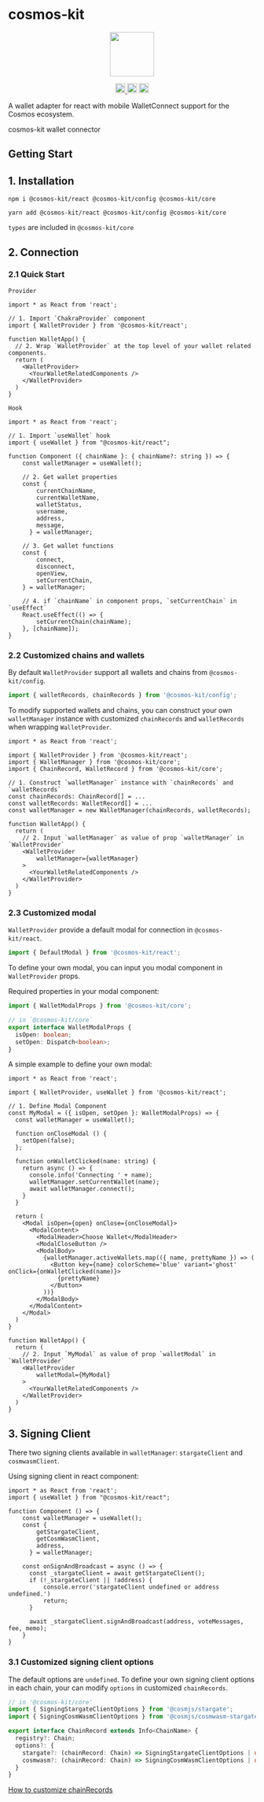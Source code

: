 # cosmos-kit

<p align="center" width="100%">
    <img height="90" src="https://user-images.githubusercontent.com/545047/190171432-5526db8f-9952-45ce-a745-bea4302f912b.svg" />
</p>

<p align="center" width="100%">
  <a href="https://github.com/cosmology-tech/cosmos-kit/actions/workflows/run-tests.yml">
    <img height="20" src="https://github.com/cosmology-tech/cosmos-kit/actions/workflows/run-tests.yml/badge.svg" />
  </a>
   <a href="https://github.com/cosmology-tech/cosmos-kit/blob/main/packages/core/LICENSE"><img height="20" src="https://img.shields.io/badge/license-BSD%203--Clause%20Clear-blue.svg"></a>
   <a href="https://www.npmjs.com/package/cosmos-kit"><img height="20" src="https://img.shields.io/github/package-json/v/cosmology-tech/cosmos-kit?filename=packages%2Fcosmos-kit%2Fpackage.json"></a>
</p>

A wallet adapter for react with mobile WalletConnect support for the Cosmos
ecosystem.

cosmos-kit wallet connector

## Getting Start

## 1. Installation

```cli
npm i @cosmos-kit/react @cosmos-kit/config @cosmos-kit/core
```
```cli
yarn add @cosmos-kit/react @cosmos-kit/config @cosmos-kit/core
```

`types` are included in `@cosmos-kit/core`

## 2. Connection
### 2.1 Quick Start

`Provider`

```tsx
import * as React from 'react';

// 1. Import `ChakraProvider` component
import { WalletProvider } from '@cosmos-kit/react';

function WalletApp() {
  // 2. Wrap `WalletProvider` at the top level of your wallet related components.
  return (
    <WalletProvider>
      <YourWalletRelatedComponents />
    </WalletProvider>
  )
}
```

`Hook`

```tsx
import * as React from 'react';

// 1. Import `useWallet` hook
import { useWallet } from "@cosmos-kit/react";

function Component ({ chainName }: { chainName?: string }) => {
    const walletManager = useWallet();

    // 2. Get wallet properties
    const {
        currentChainName, 
        currentWalletName, 
        walletStatus, 
        username, 
        address, 
        message,
      } = walletManager;

    // 3. Get wallet functions
    const { 
        connect, 
        disconnect, 
        openView,
        setCurrentChain,
    } = walletManager;

    // 4. if `chainName` in component props, `setCurrentChain` in `useEffect`
    React.useEffect(() => {
        setCurrentChain(chainName);
    }, [chainName]);
}
```

### 2.2 Customized chains and wallets

By default `WalletProvider` support all wallets and chains from `@cosmos-kit/config`.

```ts
import { walletRecords, chainRecords } from '@cosmos-kit/config';
```

To modify supported wallets and chains, you can construct your own `walletManager` instance with customized `chainRecords` and `walletRecords` when wrapping `WalletProvider`.

```tsx
import * as React from 'react';

import { WalletProvider } from '@cosmos-kit/react';
import { WalletManager } from '@cosmos-kit/core';
import { ChainRecord, WalletRecord } from '@cosmos-kit/core';

// 1. Construct `walletManager` instance with `chainRecords` and `walletRecords`
const chainRecords: ChainRecord[] = ...
const walletRecords: WalletRecord[] = ...
const walletManager = new WalletManager(chainRecords, walletRecords);

function WalletApp() {
  return (
    // 2. Input `walletManager` as value of prop `walletManager` in `WalletProvider`
    <WalletProvider 
        walletManager={walletManager}
    >
      <YourWalletRelatedComponents />
    </WalletProvider>
  )
}
```

### 2.3 Customized modal

`WalletProvider` provide a default modal for connection in `@cosmos-kit/react`.

```ts
import { DefaultModal } from '@cosmos-kit/react';
```

To define your own modal, you can input you modal component in `WalletProvider` props.

Required properties in your modal component:

```ts
import { WalletModalProps } from '@cosmos-kit/core';

// in `@cosmos-kit/core`
export interface WalletModalProps {
  isOpen: boolean;
  setOpen: Dispatch<boolean>;
}
```

A simple example to define your own modal:

```tsx
import * as React from 'react';

import { WalletProvider, useWallet } from '@cosmos-kit/react';

// 1. Define Modal Component
const MyModal = ({ isOpen, setOpen }: WalletModalProps) => {
  const walletManager = useWallet();

  function onCloseModal () {
    setOpen(false);
  };

  function onWalletClicked(name: string) {
    return async () => {
      console.info('Connecting ' + name);
      walletManager.setCurrentWallet(name);
      await walletManager.connect();
    }
  }

  return (
    <Modal isOpen={open} onClose={onCloseModal}>
      <ModalContent>
        <ModalHeader>Choose Wallet</ModalHeader>
        <ModalCloseButton />
        <ModalBody>
          {walletManager.activeWallets.map(({ name, prettyName }) => (
            <Button key={name} colorScheme='blue' variant='ghost' onClick={onWalletClicked(name)}>
              {prettyName}
            </Button>
          ))}
        </ModalBody>
      </ModalContent>
    </Modal>
  )
}

function WalletApp() {
  return (
    // 2. Input `MyModal` as value of prop `walletModal` in `WalletProvider`
    <WalletProvider 
        walletModal={MyModal}
    >
      <YourWalletRelatedComponents />
    </WalletProvider>
  )
}
```

## 3. Signing Client

There two signing clients available in `walletManager`: `stargateClient` and `cosmwasmClient`.

Using signing client in react component:

```tsx
import * as React from 'react';
import { useWallet } from "@cosmos-kit/react";

function Component () => {
    const walletManager = useWallet();
    const {
        getStargateClient,
        getCosmWasmClient,
        address,
      } = walletManager;

    const onSignAndBroadcast = async () => {
      const _stargateClient = await getStargateClient();
      if (!_stargateClient || !address) {
          console.error('stargateClient undefined or address undefined.')
          return;
      }

      await _stargateClient.signAndBroadcast(address, voteMessages, fee, memo);
    }
}
```

### 3.1 Customized signing client options

The default options are `undefined`. To define your own signing client options in each chain, your can modify `options` in customized `chainRecords`.

```ts
// in '@cosmos-kit/core'
import { SigningStargateClientOptions } from '@cosmjs/stargate';
import { SigningCosmWasmClientOptions } from '@cosmjs/cosmwasm-stargate';

export interface ChainRecord extends Info<ChainName> {
  registry?: Chain;
  options?: {
    stargate?: (chainRecord: Chain) => SigningStargateClientOptions | undefined;
    cosmwasm?: (chainRecord: Chain) => SigningCosmWasmClientOptions | undefined;
  }
}
```

[How to customize chainRecords](#22-customized-chains-and-wallets)
